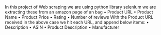 In this project of Web scraping we are using python library selenium
we are extracting these from an amazon page of an bag 
• Product URL
• Product Name
• Product Price
• Rating
• Number of reviews
With the Product URL received in the above case we hit each URL, and append below items:
• Description
• ASIN
• Product Description
• Manufacturer
